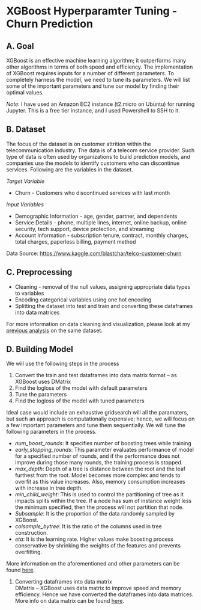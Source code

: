 # XGBoost Hyperparamter Tuning - Churn Prediction

## A. Goal
XGBoost is an effective machine learning algorithm; it outperforms many other algorithms in terms of both speed and efficiency. The implementation of XGBoost requires inputs for a number of different parameters. To completely harness the model, we need to tune its parameters. We will list some of the important parameters and tune our model by finding their optimal values. 

*Note*: I have used an Amazon EC2 instance (t2.micro on Ubuntu) for running Jupyter. This is a free tier instance, and I used Powershell to SSH to it.

## B. Dataset
The focus of the dataset is on customer attrition within the telecommunication industry. The data is of a telecom service provider. Such type of data is often used by organizations to build prediction models, and companies use the models to identify customers who can discontinue services. Following are the variables in the dataset.

*Target Variable*  
- Churn - Customers who discontinued services with last month

*Input Variables*  
- Demographic Information - age, gender, partner, and dependents  
- Service Details - phone, multiple lines, internet, online backup, online security, tech support, device protection, and streaming  
- Account Information - subscription tenure, contract, monthly charges, total charges, paperless billing, payment method  

Data Source: https://www.kaggle.com/blastchar/telco-customer-churn

## C. Preprocessing
- Cleaning - removal of the null values, assigning appropriate data types to variables  
- Encoding categorical variables using one hot encoding  
- Splitting the dataset into test and train and converting these dataframes into data matrices  

For more information on data cleaning and visualization, please look at my [previous analysis](https://github.com/Nickssingh/Churn-Prediction-Model-Telecommunication) on the same dataset.  

## D. Building Model

We will use the following steps in the process  
1.	Convert the train and test dataframes into data matrix format – as XGBoost uses DMatrix
2.	Find the logloss of the model with default parameters
3.	Tune the parameters
4.	Find the logloss of the model with tuned parameters  

Ideal case would include an exhaustive gridsearch will all the paramaters, but such an approach is computationally expensive; hence, we will focus on a few important parameters and tune them sequentially. We will tune the following parameters in the process.  
-	*num_boost_rounds*: It specifies number of boosting trees while training
-	*early_stopping_rounds*: This parameter evaluates performance of model for a specified number of rounds, and if the performance does not improve during those many rounds, the training process is stopped.
-	*max_depth*: Depth of a tree is distance between the root and the leaf furthest from the root. Model becomes more complex and tends to overfit as this value increases. Also, memory consumption increases with increase in tree depth.
-	*min_child_weight*: This is used to control the partitioning of tree as it impacts splits within the tree. If a node has sum of instance weight less the minimum specified, then the process will not partition that node. 
-	*Subsample*: It is the proportion of the data randomly sampled by XGBoost. 
-	*colsample_bytree*: It is the ratio of the columns used in tree construction. 
-	*eta*: It is the learning rate. Higher values make boosting process conservative by shrinking the weights of the features and prevents overfitting.

More information on the aforementioned and other parameters can be found [here](https://xgboost.readthedocs.io/en/latest/parameter.html).  

1. Converting dataframes into data matrix  
DMatrix – XGBoost uses data matrix to improve speed and memory efficiency. Hence we have converted the dataframes into data matrices.  
More info on data matrix can be found [here](https://xgboost.readthedocs.io/en/latest/python/python_api.html).

